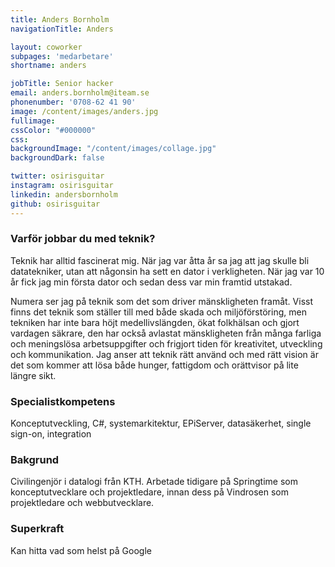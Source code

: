 ```yaml
---
title: Anders Bornholm
navigationTitle: Anders

layout: coworker
subpages: 'medarbetare'
shortname: anders

jobTitle: Senior hacker
email: anders.bornholm@iteam.se
phonenumber: '0708-62 41 90'
image: /content/images/anders.jpg
fullimage:
cssColor: "#000000"
css:
backgroundImage: "/content/images/collage.jpg"
backgroundDark: false

twitter: osirisguitar
instagram: osirisguitar
linkedin: andersbornholm
github: osirisguitar
---
```


### Varför jobbar du med teknik?
Teknik har alltid fascinerat mig. När jag var åtta år sa jag att jag skulle bli datatekniker, utan att någonsin ha sett en dator i verkligheten. När jag var 10 år fick jag min första dator och sedan dess var min framtid utstakad.

Numera ser jag på teknik som det som driver mänskligheten framåt. Visst finns det teknik som ställer till med både skada och miljöförstöring, men tekniken har inte bara höjt medellivslängden, ökat folkhälsan och gjort vardagen säkrare, den har också avlastat mänskligheten från många farliga och meningslösa arbetsuppgifter och frigjort tiden för kreativitet, utveckling och kommunikation. Jag anser att teknik rätt använd och med rätt vision är det som kommer att lösa både hunger, fattigdom och orättvisor på lite längre sikt.

### Specialistkompetens
Konceptutveckling, C#, systemarkitektur, EPiServer, datasäkerhet, single sign-on, integration

### Bakgrund
Civilingenjör i datalogi från KTH. Arbetade tidigare på Springtime som konceptutvecklare och projektledare, innan dess på Vindrosen som projektledare och webbutvecklare.

### Superkraft
Kan hitta vad som helst på Google